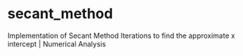 # secant_method
Implementation of Secant Method Iterations to find the approximate x intercept | Numerical Analysis
